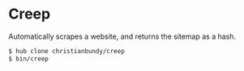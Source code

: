 Creep
=====

Automatically scrapes a website, and returns the sitemap as a hash.

```sh
$ hub clone christianbundy/creep
$ bin/creep
```
